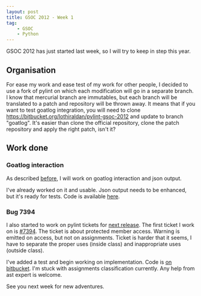 ```yaml
---
layout: post
title: GSOC 2012 - Week 1
tag:
    - GSOC
    - Python
---
```


GSOC 2012 has just started last week, so I will try to keep in step this year.

Organisation
------------

For ease my work and ease test of my work for other people, I decided to use a fork of pylint on which each modification will go in a separate branch. I know that mercurial branch are immutables, but each branch will be translated to a patch and repository will be thrown away. It means that if you want to test goatlog integration, you will need to clone <https://bitbucket.org/lothiraldan/pylint-gsoc-2012> and update to branch "goatlog". It's easier than clone the official repository, clone the patch repository and apply the right patch, isn't it?

Work done
---------

### Goatlog interaction

As described [before](http://feldboris.alwaysdata.net/blog/gsoc-2012-im-selected.html), I will work on goatlog interaction and json output.

I've already worked on it and usable. Json output needs to be enhanced, but it's ready for tests. Code is available [here](https://bitbucket.org/lothiraldan/pylint-gsoc-2012/changesets/tip/branch(%22feature-goatlog%22)).

### Bug 7394

I also started to work on pylint tickets for [next release](http://www.logilab.org/project/pylint/0.25.2). The first ticket I work on is [\#7394](http://www.logilab.org/ticket/7394). The ticket is about protected member access. Warning is emitted on access, but not on assignments. Ticket is harder that it seems, I have to separate the proper uses (inside class) and inappropriate uses (outside class).

I've added a test and begin working on implementation. Code is [on bitbucket](https://bitbucket.org/lothiraldan/pylint-gsoc-2012/changesets/tip/branch(%22bug-7394%22)). I'm stuck with assignments classification currently. Any help from ast expert is welcome.

See you next week for new adventures.
